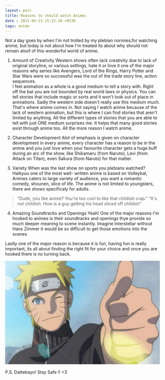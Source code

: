 ```yaml
---
layout: post
title: Reasons to should watch Animes
date : 2021-04-13 15:22:20 +0530
tags: anime
---
```

Not a day goes by when I'm not trolled by my plebian normies;for watching anime, but today is not about how I'm treated its about why should not remain aloof  of this wonderful world of anime.



1. Amount of Creativity
Western shows often lack creativity due to lack of original storyline, or various settings, hate it or love it one of the major reasons why series like Avengers, Lord of the Rings, Harry Potter and Star Wars were so successful was the out of the trade story line, action sequences.\
I feel animation as a whole is a good medium to tell a story with. Right off the bat you are not bounded by real world laws or physics. You can tell stories that include magic or sorts and it won't look out of place in animations. Sadly the western side doesn't really use this medium much.\
That's where anime comes in. Not saying I watch anime because of the lack of western animation, but this is where I can find stories that aren't limited by anything. All the different types of stories that you are able to tell with just ONE medium surprises me. It helps that many good stories exist through anime too. All the more reason I watch anime.

2. Character Development
Alot of emphasis is given on character development in every anime, every character has a reason to be in the anime and you just love when your favourite character gets a huge buff during an arc of the show, like Shikamaru (from Naruto), Levi (from Attack on Titan), even Sakura (from Naruto) for that matter.

3. Variety
When was the last show on sports you plebians watched? Haikyuu one of the most well- written anime is based on Volleybal, Animes caters to large variety of audience, you want a romantic comedy, shounen, slice of life. The anime is not limited to youngsters, there are shows specificaly for adults.
>“Dude, you like anime? You're too cool to like that childish crap.” “It's not childish. How is a guy getting his head sliced off childish”

4. Amazing Soundtracks and Openings
Yeah! One of the major reasons I'm hooked to animes is their soundtracks and openings thye provide so much deeper meaning to scene instantly. Imagine Interstellar without Hans Zimmer it would be so difficult to get those emotions into the scenes

Lastly one of the major reason is because it is fun, having fun is really important, its all about finding the right fit for your choice and once you are hooked there is no turning back.

![image](assets/images/Naruto.jpg)

P.S. Dattebayo! Stay Safe !! <3